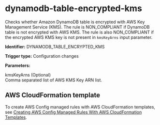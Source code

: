 # dynamodb\-table\-encrypted\-kms<a name="dynamodb-table-encrypted-kms"></a>

Checks whether Amazon DynamoDB table is encrypted with AWS Key Management Service \(KMS\)\. The rule is NON\_COMPLIANT if DynamoDB table is not encrypted with AWS KMS\. The rule is also NON\_COMPLIANT if the encrypted AWS KMS key is not present in `kmsKeyArns` input parameter\.

**Identifier:** DYNAMODB\_TABLE\_ENCRYPTED\_KMS

**Trigger type:** Configuration changes

**Parameters:**

 kmsKeyArns \(Optional\)  
Comma separated list of AWS KMS Key ARN list\.

## AWS CloudFormation template<a name="w24aac11c29c17d107c13"></a>

To create AWS Config managed rules with AWS CloudFormation templates, see [Creating AWS Config Managed Rules With AWS CloudFormation Templates](aws-config-managed-rules-cloudformation-templates.md)\.
